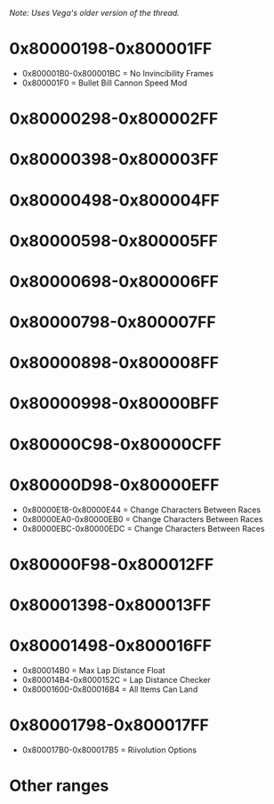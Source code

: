 *Note: Uses Vega's older version of the thread.*

# 0x80000198-0x800001FF
- 0x800001B0-0x800001BC = No Invincibility Frames
- 0x800001F0 = Bullet Bill Cannon Speed Mod 

# 0x80000298-0x800002FF

# 0x80000398-0x800003FF

# 0x80000498-0x800004FF

# 0x80000598-0x800005FF

# 0x80000698-0x800006FF

# 0x80000798-0x800007FF

# 0x80000898-0x800008FF

# 0x80000998-0x80000BFF

# 0x80000C98-0x80000CFF

# 0x80000D98-0x80000EFF
- 0x80000E18-0x80000E44 = Change Characters Between Races
- 0x80000EA0-0x80000EB0 = Change Characters Between Races
- 0x80000EBC-0x80000EDC = Change Characters Between Races

# 0x80000F98-0x800012FF

# 0x80001398-0x800013FF

# 0x80001498-0x800016FF
- 0x800014B0 = Max Lap Distance Float
- 0x800014B4-0x8000152C = Lap Distance Checker
- 0x80001600-0x800016B4 = All Items Can Land

# 0x80001798-0x800017FF
- 0x800017B0-0x800017B5 = Riivolution Options

# Other ranges
